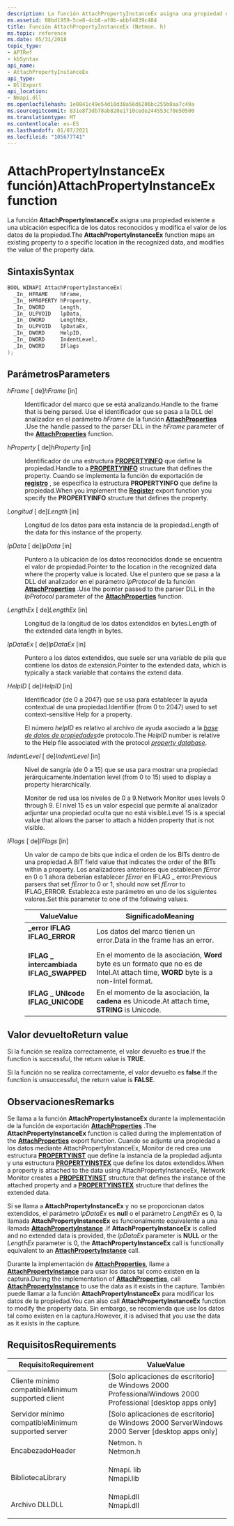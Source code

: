 ```yaml
---
description: La función AttachPropertyInstanceEx asigna una propiedad existente a una ubicación específica de los datos reconocidos y modifica el valor de los datos de la propiedad.
ms.assetid: 08bd1959-5ce8-4cb8-af8b-abbf4839c484
title: Función AttachPropertyInstanceEx (Netmon. h)
ms.topic: reference
ms.date: 05/31/2018
topic_type:
- APIRef
- kbSyntax
api_name:
- AttachPropertyInstanceEx
api_type:
- DllExport
api_location:
- Nmapi.dll
ms.openlocfilehash: 1e0841c49e54d10d38a56d6206bc255b0aa7c49a
ms.sourcegitcommit: 831e8f3db78ab820e1710cede244553c70e50500
ms.translationtype: MT
ms.contentlocale: es-ES
ms.lasthandoff: 01/07/2021
ms.locfileid: "105677741"
---
```

# <a name="attachpropertyinstanceex-function"></a><span data-ttu-id="d4eea-103">AttachPropertyInstanceEx función)</span><span class="sxs-lookup"><span data-stu-id="d4eea-103">AttachPropertyInstanceEx function</span></span>

<span data-ttu-id="d4eea-104">La función **AttachPropertyInstanceEx** asigna una propiedad existente a una ubicación específica de los datos reconocidos y modifica el valor de los datos de la propiedad.</span><span class="sxs-lookup"><span data-stu-id="d4eea-104">The **AttachPropertyInstanceEx** function maps an existing property to a specific location in the recognized data, and modifies the value of the property data.</span></span>

## <a name="syntax"></a><span data-ttu-id="d4eea-105">Sintaxis</span><span class="sxs-lookup"><span data-stu-id="d4eea-105">Syntax</span></span>


```C++
BOOL WINAPI AttachPropertyInstanceEx(
  _In_ HFRAME    hFrame,
  _In_ HPROPERTY hProperty,
  _In_ DWORD     Length,
  _In_ ULPVOID   lpData,
  _In_ DWORD     LengthEx,
  _In_ ULPVOID   lpDataEx,
  _In_ DWORD     HelpID,
  _In_ DWORD     IndentLevel,
  _In_ DWORD     IFlags
);
```



## <a name="parameters"></a><span data-ttu-id="d4eea-106">Parámetros</span><span class="sxs-lookup"><span data-stu-id="d4eea-106">Parameters</span></span>

<dl> <dt>

<span data-ttu-id="d4eea-107">*hFrame* \[ de\]</span><span class="sxs-lookup"><span data-stu-id="d4eea-107">*hFrame* \[in\]</span></span>
</dt> <dd>

<span data-ttu-id="d4eea-108">Identificador del marco que se está analizando.</span><span class="sxs-lookup"><span data-stu-id="d4eea-108">Handle to the frame that is being parsed.</span></span> <span data-ttu-id="d4eea-109">Use el identificador que se pasa a la DLL del analizador en el parámetro *hFrame* de la función [**AttachProperties**](attachproperties.md) .</span><span class="sxs-lookup"><span data-stu-id="d4eea-109">Use the handle passed to the parser DLL in the *hFrame* parameter of the [**AttachProperties**](attachproperties.md) function.</span></span>

</dd> <dt>

<span data-ttu-id="d4eea-110">*hProperty* \[ de\]</span><span class="sxs-lookup"><span data-stu-id="d4eea-110">*hProperty* \[in\]</span></span>
</dt> <dd>

<span data-ttu-id="d4eea-111">Identificador de una estructura [**PROPERTYINFO**](propertyinfo.md) que define la propiedad.</span><span class="sxs-lookup"><span data-stu-id="d4eea-111">Handle to a [**PROPERTYINFO**](propertyinfo.md) structure that defines the property.</span></span> <span data-ttu-id="d4eea-112">Cuando se implementa la función de exportación de [**registro**](register-parser.md) , se especifica la estructura **PROPERTYINFO** que define la propiedad.</span><span class="sxs-lookup"><span data-stu-id="d4eea-112">When you implement the [**Register**](register-parser.md) export function you specify the **PROPERTYINFO** structure that defines the property.</span></span>

</dd> <dt>

<span data-ttu-id="d4eea-113">*Longitud* \[ de\]</span><span class="sxs-lookup"><span data-stu-id="d4eea-113">*Length* \[in\]</span></span>
</dt> <dd>

<span data-ttu-id="d4eea-114">Longitud de los datos para esta instancia de la propiedad.</span><span class="sxs-lookup"><span data-stu-id="d4eea-114">Length of the data for this instance of the property.</span></span>

</dd> <dt>

<span data-ttu-id="d4eea-115">*lpData* \[ de\]</span><span class="sxs-lookup"><span data-stu-id="d4eea-115">*lpData* \[in\]</span></span>
</dt> <dd>

<span data-ttu-id="d4eea-116">Puntero a la ubicación de los datos reconocidos donde se encuentra el valor de propiedad.</span><span class="sxs-lookup"><span data-stu-id="d4eea-116">Pointer to the location in the recognized data where the property value is located.</span></span> <span data-ttu-id="d4eea-117">Use el puntero que se pasa a la DLL del analizador en el parámetro *lpProtocol* de la función [**AttachProperties**](attachproperties.md) .</span><span class="sxs-lookup"><span data-stu-id="d4eea-117">Use the pointer passed to the parser DLL in the *lpProtocol* parameter of the [**AttachProperties**](attachproperties.md) function.</span></span>

</dd> <dt>

<span data-ttu-id="d4eea-118">*LengthEx* \[ de\]</span><span class="sxs-lookup"><span data-stu-id="d4eea-118">*LengthEx* \[in\]</span></span>
</dt> <dd>

<span data-ttu-id="d4eea-119">Longitud de la longitud de los datos extendidos en bytes.</span><span class="sxs-lookup"><span data-stu-id="d4eea-119">Length of the extended data   length in bytes.</span></span>

</dd> <dt>

<span data-ttu-id="d4eea-120">*lpDataEx* \[ de\]</span><span class="sxs-lookup"><span data-stu-id="d4eea-120">*lpDataEx* \[in\]</span></span>
</dt> <dd>

<span data-ttu-id="d4eea-121">Puntero a los datos extendidos, que suele ser una variable de pila que contiene los datos de extensión.</span><span class="sxs-lookup"><span data-stu-id="d4eea-121">Pointer to the extended data, which is typically a stack variable that contains the extend data.</span></span>

</dd> <dt>

<span data-ttu-id="d4eea-122">*HelpID* \[ de\]</span><span class="sxs-lookup"><span data-stu-id="d4eea-122">*HelpID* \[in\]</span></span>
</dt> <dd>

<span data-ttu-id="d4eea-123">Identificador (de 0 a 2047) que se usa para establecer la ayuda contextual de una propiedad.</span><span class="sxs-lookup"><span data-stu-id="d4eea-123">Identifier (from 0 to 2047) used to set context-sensitive Help for a property.</span></span>

<span data-ttu-id="d4eea-124">El número *helpID* es relativo al archivo de ayuda asociado a la [*base de datos de propiedades*](p.md)de protocolo.</span><span class="sxs-lookup"><span data-stu-id="d4eea-124">The *HelpID* number is relative to the Help file associated with the protocol [*property database*](p.md).</span></span>

</dd> <dt>

<span data-ttu-id="d4eea-125">*IndentLevel* \[ de\]</span><span class="sxs-lookup"><span data-stu-id="d4eea-125">*IndentLevel* \[in\]</span></span>
</dt> <dd>

<span data-ttu-id="d4eea-126">Nivel de sangría (de 0 a 15) que se usa para mostrar una propiedad jerárquicamente.</span><span class="sxs-lookup"><span data-stu-id="d4eea-126">Indentation level (from 0 to 15) used to display a property hierarchically.</span></span>

<span data-ttu-id="d4eea-127">Monitor de red usa los niveles de 0 a 9.</span><span class="sxs-lookup"><span data-stu-id="d4eea-127">Network Monitor uses levels 0 through 9.</span></span> <span data-ttu-id="d4eea-128">El nivel 15 es un valor especial que permite al analizador adjuntar una propiedad oculta que no está visible.</span><span class="sxs-lookup"><span data-stu-id="d4eea-128">Level 15 is a special value that allows the parser to attach a hidden property that is not visible.</span></span>

</dd> <dt>

<span data-ttu-id="d4eea-129">*IFlags* \[ de\]</span><span class="sxs-lookup"><span data-stu-id="d4eea-129">*IFlags* \[in\]</span></span>
</dt> <dd>

<span data-ttu-id="d4eea-130">Un valor de campo de bits que indica el orden de los BITs dentro de una propiedad.</span><span class="sxs-lookup"><span data-stu-id="d4eea-130">A BIT field value that indicates the order of the BITs within a property.</span></span> <span data-ttu-id="d4eea-131">Los analizadores anteriores que establecen *fError* en 0 o 1 ahora deberían establecer *fError* en IFLAG \_ error.</span><span class="sxs-lookup"><span data-stu-id="d4eea-131">Previous parsers that set *fError* to 0 or 1, should now set *fError* to IFLAG\_ERROR.</span></span> <span data-ttu-id="d4eea-132">Establezca este parámetro en uno de los siguientes valores.</span><span class="sxs-lookup"><span data-stu-id="d4eea-132">Set this parameter to one of the following values.</span></span>



| <span data-ttu-id="d4eea-133">Value</span><span class="sxs-lookup"><span data-stu-id="d4eea-133">Value</span></span>                                                                                                                                                         | <span data-ttu-id="d4eea-134">Significado</span><span class="sxs-lookup"><span data-stu-id="d4eea-134">Meaning</span></span>                                                         |
|---------------------------------------------------------------------------------------------------------------------------------------------------------------|-----------------------------------------------------------------|
| <span id="IFLAG_ERROR"></span><span id="iflag_error"></span><dl> <span data-ttu-id="d4eea-135"><dt>**\_error IFLAG**</dt></span><span class="sxs-lookup"><span data-stu-id="d4eea-135"><dt>**IFLAG\_ERROR**</dt></span></span> </dl>       | <span data-ttu-id="d4eea-136">Los datos del marco tienen un error.</span><span class="sxs-lookup"><span data-stu-id="d4eea-136">Data in the frame has an error.</span></span><br/>                      |
| <span id="IFLAG_SWAPPED"></span><span id="iflag_swapped"></span><dl> <span data-ttu-id="d4eea-137"><dt>**IFLAG \_ intercambiada**</dt></span><span class="sxs-lookup"><span data-stu-id="d4eea-137"><dt>**IFLAG\_SWAPPED**</dt></span></span> </dl> | <span data-ttu-id="d4eea-138">En el momento de la asociación, **Word** byte es un formato que no es de Intel.</span><span class="sxs-lookup"><span data-stu-id="d4eea-138">At attach time, **WORD** byte is a non-Intel format.</span></span><br/> |
| <span id="IFLAG_UNICODE"></span><span id="iflag_unicode"></span><dl> <span data-ttu-id="d4eea-139"><dt>**IFLAG \_ UNIcode**</dt></span><span class="sxs-lookup"><span data-stu-id="d4eea-139"><dt>**IFLAG\_UNICODE**</dt></span></span> </dl> | <span data-ttu-id="d4eea-140">En el momento de la asociación, la **cadena** es Unicode.</span><span class="sxs-lookup"><span data-stu-id="d4eea-140">At attach time, **STRING** is Unicode.</span></span><br/>               |



 

</dd> </dl>

## <a name="return-value"></a><span data-ttu-id="d4eea-141">Valor devuelto</span><span class="sxs-lookup"><span data-stu-id="d4eea-141">Return value</span></span>

<span data-ttu-id="d4eea-142">Si la función se realiza correctamente, el valor devuelto es **true**.</span><span class="sxs-lookup"><span data-stu-id="d4eea-142">If the function is successful, the return value is **TRUE**.</span></span>

<span data-ttu-id="d4eea-143">Si la función no se realiza correctamente, el valor devuelto es **false**.</span><span class="sxs-lookup"><span data-stu-id="d4eea-143">If the function is unsuccessful, the return value is **FALSE**.</span></span>

## <a name="remarks"></a><span data-ttu-id="d4eea-144">Observaciones</span><span class="sxs-lookup"><span data-stu-id="d4eea-144">Remarks</span></span>

<span data-ttu-id="d4eea-145">Se llama a la función **AttachPropertyInstanceEx** durante la implementación de la función de exportación [**AttachProperties**](attachproperties.md) .</span><span class="sxs-lookup"><span data-stu-id="d4eea-145">The **AttachPropertyInstanceEx** function is called during the implementation of the [**AttachProperties**](attachproperties.md) export function.</span></span> <span data-ttu-id="d4eea-146">Cuando se adjunta una propiedad a los datos mediante AttachPropertyInstanceEx, Monitor de red crea una estructura [**PROPERTYINST**](propertyinst.md) que define la instancia de la propiedad adjunta y una estructura [**PROPERTYINSTEX**](propertyinstex.md) que define los datos extendidos.</span><span class="sxs-lookup"><span data-stu-id="d4eea-146">When a property is attached to the data using AttachPropertyInstanceEx, Network Monitor creates a [**PROPERTYINST**](propertyinst.md) structure that defines the instance of the attached property and a [**PROPERTYINSTEX**](propertyinstex.md) structure that defines the extended data.</span></span>

<span data-ttu-id="d4eea-147">Si se llama a **AttachPropertyInstanceEx** y no se proporcionan datos extendidos, el parámetro *lpDataEx* es **null** o el parámetro *LengthEx* es 0, la llamada **AttachPropertyInstanceEx** es funcionalmente equivalente a una llamada [**AttachPropertyInstance**](attachpropertyinstance.md) .</span><span class="sxs-lookup"><span data-stu-id="d4eea-147">If **AttachPropertyInstanceEx** is called and no extended data is provided, the *lpDataEx* parameter is **NULL** or the *LengthEx* parameter is 0, the **AttachPropertyInstanceEx** call is functionally equivalent to an [**AttachPropertyInstance**](attachpropertyinstance.md) call.</span></span>

<span data-ttu-id="d4eea-148">Durante la implementación de [**AttachProperties**](attachproperties.md), llame a [**AttachPropertyInstance**](attachpropertyinstance.md) para usar los datos tal como existen en la captura.</span><span class="sxs-lookup"><span data-stu-id="d4eea-148">During the implementation of [**AttachProperties**](attachproperties.md), call [**AttachPropertyInstance**](attachpropertyinstance.md) to use the data as it exists in the capture.</span></span> <span data-ttu-id="d4eea-149">También puede llamar a la función **AttachPropertyInstanceEx** para modificar los datos de la propiedad.</span><span class="sxs-lookup"><span data-stu-id="d4eea-149">You can also call **AttachPropertyInstanceEx** function to modify the property data.</span></span> <span data-ttu-id="d4eea-150">Sin embargo, se recomienda que use los datos tal como existen en la captura.</span><span class="sxs-lookup"><span data-stu-id="d4eea-150">However, it is advised that you use the data as it exists in the capture.</span></span>

## <a name="requirements"></a><span data-ttu-id="d4eea-151">Requisitos</span><span class="sxs-lookup"><span data-stu-id="d4eea-151">Requirements</span></span>



| <span data-ttu-id="d4eea-152">Requisito</span><span class="sxs-lookup"><span data-stu-id="d4eea-152">Requirement</span></span> | <span data-ttu-id="d4eea-153">Value</span><span class="sxs-lookup"><span data-stu-id="d4eea-153">Value</span></span> |
|-------------------------------------|--------------------------------------------------------------------------------------|
| <span data-ttu-id="d4eea-154">Cliente mínimo compatible</span><span class="sxs-lookup"><span data-stu-id="d4eea-154">Minimum supported client</span></span><br/> | <span data-ttu-id="d4eea-155">\[Solo aplicaciones de escritorio\] de Windows 2000 Professional</span><span class="sxs-lookup"><span data-stu-id="d4eea-155">Windows 2000 Professional \[desktop apps only\]</span></span><br/>                           |
| <span data-ttu-id="d4eea-156">Servidor mínimo compatible</span><span class="sxs-lookup"><span data-stu-id="d4eea-156">Minimum supported server</span></span><br/> | <span data-ttu-id="d4eea-157">\[Solo aplicaciones de escritorio\] de Windows 2000 Server</span><span class="sxs-lookup"><span data-stu-id="d4eea-157">Windows 2000 Server \[desktop apps only\]</span></span><br/>                                 |
| <span data-ttu-id="d4eea-158">Encabezado</span><span class="sxs-lookup"><span data-stu-id="d4eea-158">Header</span></span><br/>                   | <dl> <span data-ttu-id="d4eea-159"><dt>Netmon. h</dt></span><span class="sxs-lookup"><span data-stu-id="d4eea-159"><dt>Netmon.h</dt></span></span> </dl>  |
| <span data-ttu-id="d4eea-160">Biblioteca</span><span class="sxs-lookup"><span data-stu-id="d4eea-160">Library</span></span><br/>                  | <dl> <span data-ttu-id="d4eea-161"><dt>Nmapi. lib</dt></span><span class="sxs-lookup"><span data-stu-id="d4eea-161"><dt>Nmapi.lib</dt></span></span> </dl> |
| <span data-ttu-id="d4eea-162">Archivo DLL</span><span class="sxs-lookup"><span data-stu-id="d4eea-162">DLL</span></span><br/>                      | <dl> <span data-ttu-id="d4eea-163"><dt>Nmapi.dll</dt></span><span class="sxs-lookup"><span data-stu-id="d4eea-163"><dt>Nmapi.dll</dt></span></span> </dl> |



 

 




